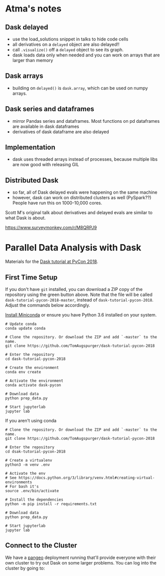 # Atma's notes
## Dask delayed
 - use the load_solutions snippet in talks to hide code cells
 - all derivatives on a `delayed` object are also delayed!!
 - call `.visualize()` off a `delayed` object to see its graph.
 - dask loads data only when needed and you can work on arrays that are larger than memory

## Dask arrays
 - building on `delayed()` is `dask.array`, which can be used on numpy arrays.

## Dask series and dataframes
 - mirror Pandas series and dataframes. Most functions on pd dataframes are available in dask dataframes
 - derivatives of dask dataframe are also delayed

## Implementation
 - dask uses threaded arrays instead of processes, because multiple libs are now good with releasing GIL

## Distributed Dask
 - so far, all of Dask delayed evals were happening on the same machine
 - however, dask can work on distributed clusters as well (PySpark??) People have run this on 1000-10,000 cores.
 
Scott M's original talk about derivatives and delayed evals are similar to what Dask is about.

https://www.surveymonkey.com/r/M8QRPJ9

# Parallel Data Analysis with Dask

Materials for the [Dask tutorial at PyCon 2018](https://us.pycon.org/2018/schedule/presentation/47/).

## First Time Setup

If you don't have `git` installed, you can download a ZIP copy of the repository using the green button above.
Note that the file will be called `dask-tutorial-pycon-2018-master`, instead of `dask-tutorial-pycon-2018`.
Adjust the commands below accordingly.


[Install Miniconda](https://conda.io/miniconda.html) or ensure you have Python 3.6 installed on your system.

```
# Update conda
conda update conda

# Clone the repository. Or download the ZIP and add `-master` to the name.
git clone https://github.com/TomAugspurger/dask-tutorial-pycon-2018

# Enter the repository
cd dask-tutorial-pycon-2018

# Create the environment
conda env create

# Activate the environment
conda activate dask-pycon

# Download data
python prep_data.py

# Start jupyterlab
jupyter lab
```

If you aren't using conda

```
# Clone the repository. Or download the ZIP and add `-master` to the name.
git clone https://github.com/TomAugspurger/dask-tutorial-pycon-2018

# Enter the repository
cd dsak-tutorial-pycon-2018

# Create a virtualenv
python3 -m venv .env

# Activate the env
# See https://docs.python.org/3/library/venv.html#creating-virtual-environments
# For bash it's
source .env/bin/activate

# Install the dependencies
python -m pip install -r requirements.txt

# Download data
python prep_data.py

# Start jupyterlab
jupyter lab
```

## Connect to the Cluster

We have a [pangeo](https://github.com/pangeo-data/pangeo) deployment running that'll provide everyone with their own cluster to try out Dask on some larger problems.
You can log into the cluster by going to:
